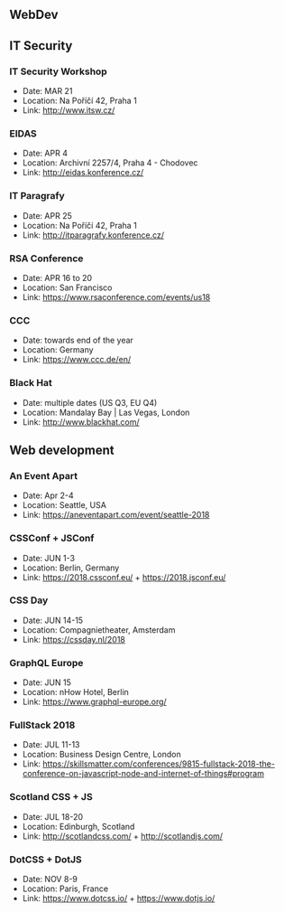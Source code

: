 ## WebDev


## IT Security

### IT Security Workshop

- Date: MAR 21
- Location: Na Poříčí 42, Praha 1
- Link: http://www.itsw.cz/

### EIDAS

- Date: APR 4
- Location: Archivní 2257/4, Praha 4 - Chodovec
- Link: http://eidas.konference.cz/

### IT Paragrafy

- Date: APR 25
- Location: Na Poříčí 42, Praha 1
- Link: http://itparagrafy.konference.cz/

### RSA Conference
- Date: APR 16 to 20 
- Location: San Francisco
- Link: https://www.rsaconference.com/events/us18

### CCC
- Date: towards end of the year
- Location: Germany
- Link: https://www.ccc.de/en/

### Black Hat
- Date: multiple dates (US Q3, EU Q4)
- Location: Mandalay Bay | Las Vegas, London
- Link: http://www.blackhat.com/

## Web development

### An Event Apart
- Date: Apr 2-4
- Location: Seattle, USA
- Link: https://aneventapart.com/event/seattle-2018

### CSSConf + JSConf
- Date:  JUN 1-3
- Location: Berlin, Germany
- Link: https://2018.cssconf.eu/ + https://2018.jsconf.eu/

### CSS Day
- Date: JUN 14-15
- Location: Compagnietheater, Amsterdam
- Link: https://cssday.nl/2018

### GraphQL Europe
- Date: JUN 15
- Location: nHow Hotel, Berlin
- Link: https://www.graphql-europe.org/

### FullStack 2018
- Date: JUL 11-13
- Location: Business Design Centre, London
- Link: https://skillsmatter.com/conferences/9815-fullstack-2018-the-conference-on-javascript-node-and-internet-of-things#program

### Scotland CSS + JS
- Date:  JUL 18-20
- Location: Edinburgh, Scotland
- Link: http://scotlandcss.com/ + http://scotlandjs.com/

### DotCSS + DotJS
- Date:  NOV 8-9
- Location: Paris, France
- Link: https://www.dotcss.io/ + https://www.dotjs.io/


